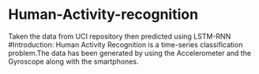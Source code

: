 # Human-Activity-recognition
Taken the data from UCI repository then predicted using LSTM-RNN
#Introduction:
Human Activity Recognition is a time-series classification problem.The data has been generated by using the Accelerometer and the Gyroscope along with the smartphones.
